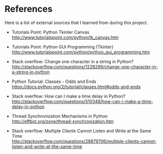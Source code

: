 References
========================
Here is a list of external sources that I learned from during this project.


* Tutorials Point: Python Tkinter Canvas  
	<http://www.tutorialspoint.com/python/tk_canvas.htm>  


* Tutorials Point: Python GUI Programming (Tkinter)  
	<http://www.tutorialspoint.com/python/python_gui_programming.htm>  


* Stack overflow: Change one character in a string in Python?  
	<http://stackoverflow.com/questions/1228299/change-one-character-in-a-string-in-python>  


* Python Tutorial: Classes - Odds and Ends  
	<https://docs.python.org/2/tutorial/classes.html#odds-and-ends>  


* Stack overflow: How can I make a time delay in Python?  
	<http://stackoverflow.com/questions/510348/how-can-i-make-a-time-delay-in-python>  


* Thread Synchronization Mechanisms in Python  
	<http://effbot.org/zone/thread-synchronization.htm>  


* Stack overflow: Multiple Clients Cannot Listen and Write at the Same Time  
	<http://stackoverflow.com/questions/28879706/multiple-clients-cannot-listen-and-write-at-the-same-time>  